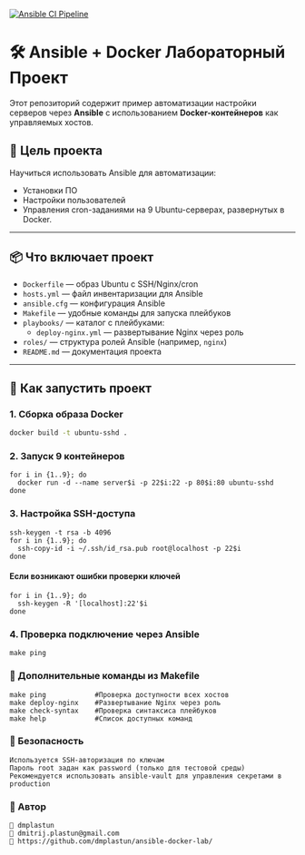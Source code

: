 [![Ansible CI Pipeline](https://github.com/dmplastun/ansible-docker-lab/actions/workflows/ansible-ci.yml/badge.svg)](https://github.com/dmplastun/ansible-docker-lab/actions/workflows/ansible-ci.yml)

# 🛠️ Ansible + Docker Лабораторный Проект

Этот репозиторий содержит пример автоматизации настройки серверов через **Ansible** с использованием **Docker-контейнеров** как управляемых хостов.

## 🎯 Цель проекта

Научиться использовать Ansible для автоматизации:
- Установки ПО
- Настройки пользователей
- Управления cron-заданиями
на 9 Ubuntu-серверах, развернутых в Docker.

---

## 📦 Что включает проект

- `Dockerfile` — образ Ubuntu с SSH/Nginx/cron
- `hosts.yml` — файл инвентаризации для Ansible
- `ansible.cfg` — конфигурация Ansible
- `Makefile` — удобные команды для запуска плейбуков
- `playbooks/` — каталог с плейбуками:
  - `deploy-nginx.yml` — развертывание Nginx через роль
- `roles/` — структура ролей Ansible (например, `nginx`)
- `README.md` — документация проекта

---

## 🚀 Как запустить проект

### 1. Сборка образа Docker

```bash
docker build -t ubuntu-sshd .
```

### 2. Запуск 9 контейнеров
```
for i in {1..9}; do
  docker run -d --name server$i -p 22$i:22 -p 80$i:80 ubuntu-sshd
done
```
### 3. Настройка SSH-доступа
```
ssh-keygen -t rsa -b 4096
for i in {1..9}; do
  ssh-copy-id -i ~/.ssh/id_rsa.pub root@localhost -p 22$i
done
```
#### Если возникают ошибки проверки ключей
```
for i in {1..9}; do
  ssh-keygen -R '[localhost]:22'$i
done
```
### 4. Проверка подключение через Ansible
```
make ping
```
### 📝 Дополнительные команды из Makefile
```
make ping            #Проверка доступности всех хостов
make deploy-nginx    #Развертывание Nginx через роль
make check-syntax    #Проверка синтаксиса плейбуков
make help            #Список доступных команд
```
### 🔐 Безопасность
    Используется SSH-авторизация по ключам
    Пароль root задан как password (только для тестовой среды)
    Рекомендуется использовать ansible-vault для управления секретами в production
### 📌 Автор
```
👤 dmplastun
📧 dmitrij.plastun@gmail.com
🔗 https://github.com/dmplastun/ansible-docker-lab/
```
